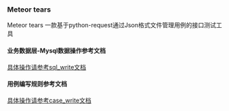 ### Meteor tears

Meteor tears 一款基于python-request通过Json格式文件管理用例的接口测试工具


#### 业务数据层-Mysql数据操作参考文档
[具体操作请参考sql_write文档](https://github.com/xiaoxiaolulu/MeteorTears/blob/master/doc/sql_write.md)


#### 用例编写规则参考文档
[具体操作请参考case_write文档](https://github.com/xiaoxiaolulu/MeteorTears/blob/master/doc/case_write.md)
